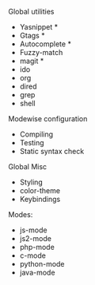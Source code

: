 Global utilities
 - Yasnippet *
 - Gtags *
 - Autocomplete *
 - Fuzzy-match
 - magit *
 - ido
 - org
 - dired
 - grep
 - shell

Modewise configuration
 - Compiling
 - Testing
 - Static syntax check

Global Misc
 - Styling
  - color-theme
 - Keybindings

Modes:
 - js-mode
 - js2-mode
 - php-mode
 - c-mode
 - python-mode
 - java-mode